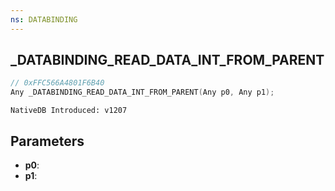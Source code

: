 ```yaml
---
ns: DATABINDING
---
```

## _DATABINDING_READ_DATA_INT_FROM_PARENT

```c
// 0xFFC566A4801F6B40
Any _DATABINDING_READ_DATA_INT_FROM_PARENT(Any p0, Any p1);
```

```
NativeDB Introduced: v1207
```

## Parameters
* **p0**:
* **p1**:
